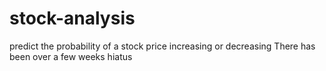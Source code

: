 # stock-analysis
predict the probability of a stock price increasing or decreasing
There has been over a few weeks hiatus
